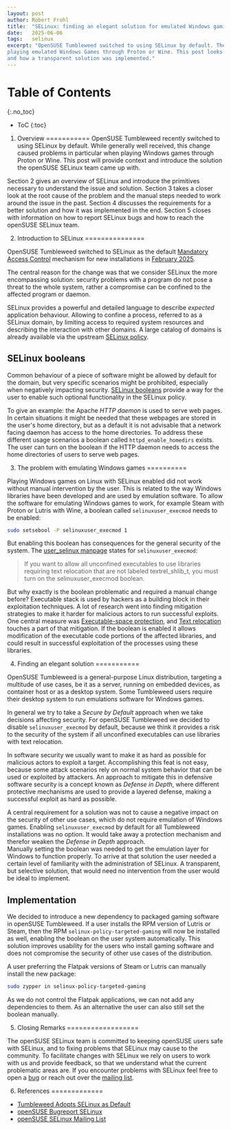 ```yaml
---
layout: post
author: Robert Frohl
title:  "SELinux: finding an elegant solution for emulated Windows gaming on Tumbleweed"
date:   2025-06-06
tags:   selinux
excerpt: "OpenSUSE Tumbleweed switched to using SELinux by default. The change was causing problems when
playing emulated Windows Games through Proton or Wine. This post looks at the requirements for a fix
and how a transparent solution was implemented."
---
```


Table of Contents
=================
{:.no_toc}

* ToC
{:toc}

1) Overview
===========
OpenSUSE Tumbleweed recently switched to using SELinux by default. While generally well received,
this change caused problems in particular when playing Windows games through Proton or Wine.
This post will provide context and introduce the solution the openSUSE SELinux team came up with.

Section 2 gives an overview of SELinux and introduce the primitives necessary to understand the
issue and solution. Section 3 takes a closer look at the root cause of the problem and the manual
steps needed to work around the issue in the past. Section 4 discusses the requirements for a
better solution and how it was implemented in the end. Section 5 closes with information on how to
report SELinux bugs and how to reach the openSUSE SELinux team.

2) Introduction to SELinux
===============

OpenSUSE Tumbleweed switched to SELinux as the default [Mandatory Access Control][wiki:mac]
mechanism for new installations in [February 2025][news:default].

The central reason for the change was that we consider SELinux the more encompassing solution:
security problems with a program do not pose a threat to the whole system, rather a compromise
can be confined to the affected program or daemon.

SELinux provides a powerful and detailed language to describe _expected_ application behaviour.
Allowing to confine a process, referred to as a SELinux domain, by limiting access to required system resources and describing the
interaction with other domains. A large catalog of domains is already available via the upstream [SELinux policy][upstream:policy].

SELinux booleans
----------------

Common behaviour of a piece of software might be allowed by default for the domain,
but very specific scenarios might be prohibited, especially when negatively impacting security.
[SELinux booleans][gentoo:Using_SELinux_booleans] provide a way for the user to enable
such optional functionality in the SELinux policy.

To give an example: the Apache _HTTP daemon_ is used to serve web pages. In
certain situations it might be needed that these webpages are stored in the user's
home directory, but as a default it is not advisable that a network facing daemon
has access to the home directories. To address these different usage scenarios
a boolean called `httpd_enable_homedirs` exists. The user can turn on the boolean
if the HTTP daemon needs to access the home directories of users to serve web pages.

3) The problem with emulating Windows games
==========

Playing Windows games on Linux with SELinux enabled did not work without manual intervention by the user.
This is related to the way Windows libraries have been developed and are used by emulation software.
To allow the software for emulating Windows games to work, for example Steam with Proton or
Lutris with Wine, a boolean called `selinuxuser_execmod` needs to be enabled:

```sh
sudo setsebool -P selinuxuser_execmod 1
```

But enabling this boolean has consequences for the general security of the system.
The [user_selinux manpage][man:user_selinux] states for `selinuxuser_execmod`:

> If you want to allow all unconfined executables to use libraries requiring text relocation that are not labeled
> textrel_shlib_t, you must turn on the selinuxuser_execmod boolean.

But why exactly is the boolean problematic and required a manual change before? Executable stack is used by hackers as a
building block in their exploitation techniques. A lot of research went into finding mitigation strategies to make it harder
for malicious actors to run successful exploits. One central measure was 
[Executable-space protection][wiki:Executable-space_protection], and [Text relocation][blog:text-relocations] touches a part of that mitigation.
If the boolean is enabled it allows modification of the executable code portions of the affected libraries,
and could result in successful exploitation of the processes using these libraries.

4) Finding an elegant solution
===========

OpenSUSE Tumbleweed is a general-purpose Linux distribution, targeting a multitude of
use cases, be it as a server, running on embedded devices, as container host or as a
desktop system. Some Tumbleweed users require their desktop system to run
emulations software for Windows games. 

In general we try to take a _Secure by Default_ approach when we take decisions affecting
security. For openSUSE Tumbleweed we decided to disable `selinuxuser_execmod` 
by default, because we think it provides a risk to the security of the system if all
unconfined executables can use libraries with text relocation.

In software security we usually want to make it as hard as possible for malicious actors
to exploit a target. Accomplishing this feat is not easy, because some attack scenarios rely
on normal system behavior that can be used or exploited by attackers. An approach to mitigate this
in defensive software security is a concept known as _Defense in Depth_, where
different protective mechanisms are used to provide a layered defense, making a
successful exploit as hard as possible.

A central requirement for a solution was not to cause a negative impact on the security of
other use cases, which do not require emulation of Windows games. Enabling `selinuxuser_execmod`
by default for all Tumbleweed installations was no option. It would take away a protection mechanism
and therefor weaken the _Defense in Depth_ approach.<br>
Manually setting the boolean was needed to get the emulation layer
for Windows to function properly. To arrive at that solution the user needed a 
certain level of familiarity with the administration of SELinux. A transparent, but selective solution,
that would need no intervention from the user would be ideal to implement.

Implementation
---

We decided to introduce a new dependency to packaged gaming software in openSUSE Tumbleweed.
If a user installs the RPM version of Lutris or Steam, then the RPM `selinux-policy-targeted-gaming`
will now be installed as well, enabling the boolean on the user system automatically.
This solution improves usability for the users who install gaming software
and does not compromise the security of other use cases of the distribution.

A user preferring the Flatpak versions of Steam or Lutris can manually install the new package:

```sh
sudo zypper in selinux-policy-targeted-gaming
```

As we do not control the Flatpak applications, we can not add any
dependencies to them. As an alternative the user can also still set the boolean manually.


5) Closing Remarks
==================

The openSUSE SELinux team is committed to keeping openSUSE users safe with SELinux,
and to fixing problems that SELinux may cause to the community. To facilitate changes with SELinux we rely on users to work with us 
and provide feedback, so that we understand what the current problematic areas are.
If you encounter problems with SELinux feel free to open a [bug][bugreport] or reach out
over the [mailing list][maillist].


6) References
=============

- [Tumbleweed Adopts SELinux as Default][news:default]
- [openSUSE Bugreport SELinux][bugreport]
- [openSUSE SELinux Mailing List][maillist]

[news:default]: https://news.opensuse.org/2025/02/13/tw-plans-to-adopt-selinux-as-default/
[wiki:mac]: https://en.wikipedia.org/wiki/Mandatory_access_control
[upstream:policy]: https://github.com/fedora-selinux/selinux-policy
[gentoo:Using_SELinux_booleans]: https://wiki.gentoo.org/wiki/SELinux/Tutorials/Using_SELinux_booleans
[wiki:Executable-space_protection]: https://en.wikipedia.org/wiki/Executable-space_protection
[blog:text-relocations]: https://flameeyes.blog/2016/01/16/textrels-text-relocations-and-their-impact-on-hardening-techniques/
[man:user_selinux]: https://manpages.opensuse.org/Tumbleweed/selinux-policy-doc/user_selinux.8.en.html
[bugreport]: https://en.opensuse.org/openSUSE:Bugreport_SELinux
[maillist]: https://lists.opensuse.org/archives/list/selinux@lists.opensuse.org/
